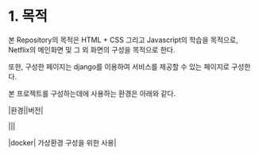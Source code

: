 # 1. 목적
  본 Repository의 목적은 HTML + CSS 그리고 Javascript의 학습을 목적으로, Netflix의 메인화면 및 그 외 화면의 구성을 목적으로 한다.

또한, 구성한 페이지는 django를 이용하여 서비스를 제공할 수 있는 페이지로 구성한다.

본 프로젝트를 구성하는데에 사용하는 환경은 아래와 같다.

|환경||버전|

|||

|docker| 가상환경 구성을 위한 사용|
